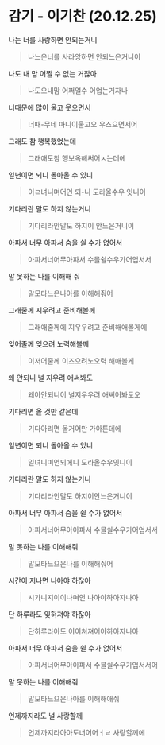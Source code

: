 # 감기 - 이기찬 (20.12.25)

나는 너를 사랑하면 안되는거니

> 나느은너를 사라앙하면 안되느은거니이

나도 내 맘 어쩔 수 없는 거잖아

> 나도오내맘 어쩌얼수 어업는거자나

너때문에 많이 울고 웃으면서

>  너때-무네 마니이울고오 우스으면서어

그래도 참 행복했었는데

> 그래애도참 행보옥해써어ㅅ는데에

일년이면 되니 돌아올 수 있니

> 이ㄹ녀니며어언 되-니 도라올수우 잇니이

기다리란 말도 하지 않는거니

> 기다리라안말도 하지이 안느은거니이

아파서 너무 아파서 숨을 쉴 수가 없어서

> 아파서너어무아파서 수믈쉴수우가어업서서

말 못하는 나를 이해해 줘

> 말모타느은나아를 이해해줘어



그래줄께 지우려고 준비해볼께

> 그래애줄께에 지우우려고 준비해애볼게에

잊어줄께 잊으려 노력해볼께

> 이저어줄께 이즈으려노오력 해애볼게

왜 안되니 널 지우려 애써봐도

> 왜아안되니이 널지우우려 애써어봐도오

기다리면 올 것만 같은데

> 기다아리면 올거어만 가아튼데에

일년이면 되니 돌아올 수 있니

> 일녀니며언되에니 도라올수우잇니이

기다리란 말도 하지 않는거니

> 기다리라안말도 하지이안느은거니이

아파서 너무 아파서 숨을 쉴 수가 없어서

> 아파서너어무아아파서 수믈쉴수우가어업서서

말 못하는 나를 이해해줘

>  말모타느으은나를 이해해줘어

시간이 지나면 나아야 하잖아

> 시가니지이이나며언 나아야하아자나아

단 하루라도 잊혀져야 하잖아

> 단하루라아도 이이쳐져어야하아자나아

아파서 너무 아파서 숨을 쉴 수가 없어서

> 아파서너어무아아파서 수믈쉴수우가업서서어

말 못하는 나를 이해해줘

> 말모타느으은나아를 이해해애줘 

언제까지라도 널 사랑할께 

> 언제까지라아아도너어어ㅓㄹ 사랑할께에